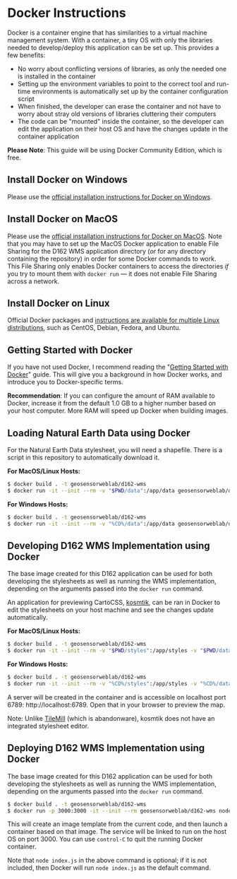 # Docker Instructions

Docker is a container engine that has similarities to a virtual machine management system. With a container, a tiny OS with only the libraries needed to develop/deploy this application can be set up. This provides a few benefits:

* No worry about conflicting versions of libraries, as only the needed one is installed in the container
* Setting up the environment variables to point to the correct tool and run-time environments is automatically set up by the container configuration script
* When finished, the developer can erase the container and not have to worry about stray old versions of libraries cluttering their computers
* The code can be "mounted" inside the container, so the developer can edit the application on their host OS and have the changes update in the container application

**Please Note**: This guide will be using Docker Community Edition, which is free.

## Install Docker on Windows

Please use the [official installation instructions for Docker on Windows][windows].

[windows]: https://docs.docker.com/docker-for-windows/install/

## Install Docker on MacOS

Please use the [official installation instructions for Docker on MacOS][macos]. Note that you may have to set up the MacOS Docker application to enable File Sharing for the D162 WMS application directory (*or* for any directory containing the repository) in order for some Docker commands to work. This File Sharing only enables Docker containers to access the directories *if* you try to mount them with `docker run` — it does not enable File Sharing across a network.

[macos]: https://docs.docker.com/docker-for-mac/install/

## Install Docker on Linux

Official Docker packages and [instructions are available for multiple Linux distributions][linux], such as CentOS, Debian, Fedora, and Ubuntu.

[linux]: https://docs.docker.com/install/#supported-platforms

## Getting Started with Docker

If you have not used Docker, I recommend reading the "[Getting Started with Docker][getting-started]" guide. This will give you a background in how Docker works, and introduce you to Docker-specific terms.

**Recommendation**: If you can configure the amount of RAM available to Docker, increase it from the default 1.0 GB to a higher number based on your host computer. More RAM will speed up Docker when building images.

[getting-started]: https://docs.docker.com/get-started/

## Loading Natural Earth Data using Docker

For the Natural Earth Data stylesheet, you will need a shapefile. There is a script in this repository to automatically download it.

**For MacOS/Linux Hosts:**

```sh
$ docker build . -t geosensorweblab/d162-wms
$ docker run -it --init --rm -v "$PWD/data":/app/data geosensorweblab/d162-wms node get-data.js
```

**For Windows Hosts:**

```sh
$ docker build . -t geosensorweblab/d162-wms
$ docker run -it --init --rm -v "%CD%/data":/app/data geosensorweblab/d162-wms node get-data.js
```

## Developing D162 WMS Implementation using Docker

The base image created for this D162 application can be used for both developing the stylesheets as well as running the WMS implementation, depending on the arguments passed into the `docker run` command.

An application for previewing CartoCSS, [kosmtik][], can be ran in Docker to edit the stylesheets on your host machine and see the changes update automatically.

**For MacOS/Linux Hosts:**

```sh
$ docker build . -t geosensorweblab/d162-wms
$ docker run -it --init --rm -v "$PWD/styles":/app/styles -v "$PWD/data":/app/data -p 6789:6789 geosensorweblab/d162-wms /app/node_modules/.bin/kosmtik serve styles/nedata.mml --host 0.0.0.0
```

**For Windows Hosts:**

```sh
$ docker build . -t geosensorweblab/d162-wms
$ docker run -it --init --rm -v "%CD%/styles":/app/styles -v "%CD%/data":/app/data -p 6789:6789 geosensorweblab/d162-wms /app/node_modules/.bin/kosmtik serve styles/nedata.mml --host 0.0.0.0
```

A server will be created in the container and is accessible on localhost port 6789: http://localhost:6789. Open that in your browser to preview the map.

Note: Unlike [TileMill][] (which is abandonware), kosmtik does not have an integrated stylesheet editor.

[kosmtik]: https://github.com/kosmtik/kosmtik
[TileMill]: https://github.com/tilemill-project/tilemill

## Deploying D162 WMS Implementation using Docker

The base image created for this D162 application can be used for both developing the stylesheets as well as running the WMS implementation, depending on the arguments passed into the `docker run` command.

```sh
$ docker build . -t geosensorweblab/d162-wms
$ docker run -p 3000:3000 -it --init --rm geosensorweblab/d162-wms node index.js
```

This will create an image template from the current code, and then launch a container based on that image. The service will be linked to run on the host OS on port 3000. You can use `control-C` to quit the running Docker container.

Note that `node index.js` in the above command is optional; if it is not included, then Docker will run `node index.js` as the default command.
